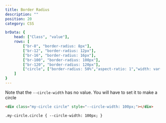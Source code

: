 ```yaml
---
title: Border Radius
description: ""
position: 20
category: CSS

brData: {
	head: ["Class", "value"],
	rows: [
		["br-8", "border-radius: 8px"],
		["br-12", "border-radius: 12px"],
		["br-16", "border-radius: 16px"],
		["br-100", "border-radius: 100px"],
		["br-120", "border-radius: 120px"],
		["circle", ["border-radius: 50%","aspect-ratio: 1","width: var(--circle-width)","height: var(--circle-width)"]]
	]
}
---
```


<c-table pn="brData"></c-table>

Note that the `--circle-width` has no value. You will have to set it to make a circle

```html
<div class="my-circle circle" style="--circle-width: 100px;"></div>

.my-circle.circle { --circle-width: 100px; }
```

